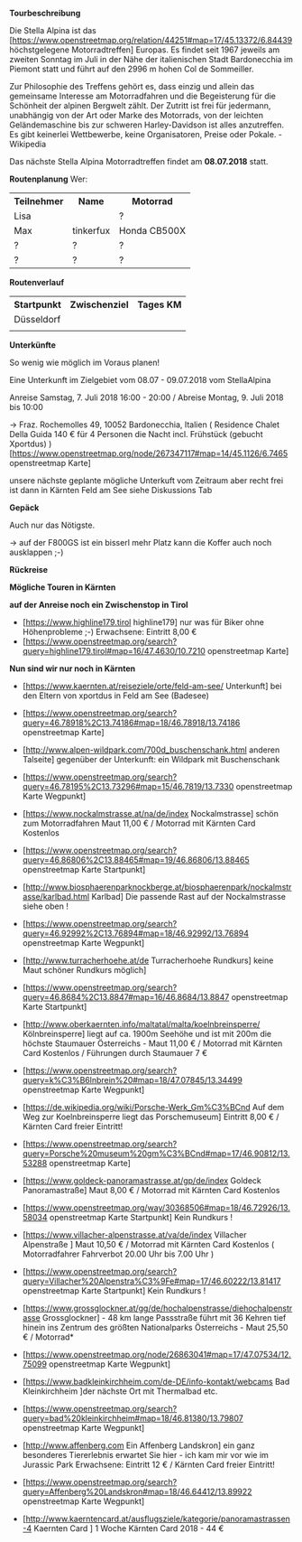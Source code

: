 **Tourbeschreibung**

Die Stella Alpina ist das [https://www.openstreetmap.org/relation/44251#map=17/45.13372/6.84439 höchstgelegene Motorradtreffen] Europas. 
Es findet seit 1967 jeweils am zweiten Sonntag im Juli in der Nähe der italienischen Stadt Bardonecchia im Piemont statt und 
führt auf den 2996 m hohen Col de Sommeiller.

Zur Philosophie des Treffens gehört es, dass einzig und allein das gemeinsame Interesse am Motorradfahren und die Begeisterung 
für die Schönheit der alpinen Bergwelt zählt. Der Zutritt ist frei für jedermann, unabhängig von der Art oder Marke des 
Motorrads, von der leichten Geländemaschine bis zur schweren Harley-Davidson ist alles anzutreffen. Es gibt keinerlei 
Wettbewerbe, keine Organisatoren, Preise oder Pokale. - Wikipedia

Das nächste Stella Alpina Motorradtreffen findet am **08.07.2018** statt.

**Routenplanung**
Wer:

<TABLE>
<tr><th>Teilnehmer</th><th>Name</th><th>Motorrad</th></tr>
<tr><td>Lisa</td><td> </td><td>?</td></tr>
<tr><td>Max</td><td>tinkerfux</td><td>Honda CB500X</td></tr>
<tr><td> ? </td><td> ? </td><td> ? </td></tr>
<tr><td> ? </td><td> ? </td><td> ? </td></tr>
</TABLE>

**Routenverlauf**

<TABLE>
<tr><th>Startpunkt</th><th>Zwischenziel</th><th>Tages KM     </th></tr>
<tr><td> Düsseldorf     </td><td>           </td><td>        </td></tr>
<tr><td>                </td><td>           </td><td>        </td></tr>
</TABLE>

**Unterkünfte**

So wenig wie möglich im Voraus planen!

Eine Unterkunft im Zielgebiet vom 08.07 - 09.07.2018 vom StellaAlpina 

Anreise Samstag, 7. Juli 2018 16:00 - 20:00 / Abreise Montag, 9. Juli 2018 bis 10:00

-> Fraz. Rochemolles 49, 10052 Bardonecchia, Italien ( Residence Chalet Della Guida 140 € für 4 Personen die Nacht incl. Frühstück (gebucht Xportdus) ) [https://www.openstreetmap.org/node/267347117#map=14/45.1126/6.7465 openstreetmap Karte] 

unsere nächste geplante mögliche Unterkuft vom Zeitraum aber recht frei ist dann in Kärnten Feld am See siehe Diskussions Tab 

**Gepäck**

Auch nur das Nötigste.

-> auf der F800GS ist ein bisserl mehr Platz kann die Koffer auch noch ausklappen ;-)

**Rückreise**


**Mögliche Touren in Kärnten**


**auf der Anreise noch ein Zwischenstop in Tirol** 

* [https://www.highline179.tirol highline179] nur was für Biker ohne Höhenprobleme ;-) Erwachsene: Eintritt  8,00 €
* [https://www.openstreetmap.org/search?query=highline179.tirol#map=16/47.4630/10.7210 openstreetmap Karte] 


**Nun sind wir nur noch in Kärnten**

* [https://www.kaernten.at/reiseziele/orte/feld-am-see/ Unterkunft] bei den Eltern von xportdus in Feld am See (Badesee) 
* [https://www.openstreetmap.org/search?query=46.78918%2C13.74186#map=18/46.78918/13.74186 openstreetmap Karte] 

* [http://www.alpen-wildpark.com/700d_buschenschank.html anderen Talseite] gegenüber der Unterkunft: ein Wildpark mit Buschenschank 
* [https://www.openstreetmap.org/search?query=46.78195%2C13.73296#map=15/46.7819/13.7330 openstreetmap Karte Wegpunkt]

* [https://www.nockalmstrasse.at/na/de/index Nockalmstrasse] schön zum Motorradfahren Maut 11,00 € / Motorrad mit Kärnten Card Kostenlos 
* [https://www.openstreetmap.org/search?query=46.86806%2C13.88465#map=19/46.86806/13.88465 openstreetmap Karte Startpunkt] 

* [http://www.biosphaerenparknockberge.at/biosphaerenpark/nockalmstrasse/karlbad.html Karlbad] Die passende Rast auf der Nockalmstrasse siehe oben !
* [https://www.openstreetmap.org/search?query=46.92992%2C13.76894#map=18/46.92992/13.76894 openstreetmap Karte Wegpunkt] 

* [http://www.turracherhoehe.at/de Turracherhoehe Rundkurs] keine Maut schöner Rundkurs möglich]  
* [https://www.openstreetmap.org/search?query=46.8684%2C13.8847#map=16/46.8684/13.8847 openstreetmap Karte Startpunkt]

* [http://www.oberkaernten.info/maltatal/malta/koelnbreinsperre/ Kölnbreinsperre] liegt auf ca. 1900m Seehöhe und ist mit 200m die höchste Staumauer Österreichs - Maut 11,00 € / Motorrad mit Kärnten Card Kostenlos / Führungen durch Staumauer 7 € 
* [https://www.openstreetmap.org/search?query=k%C3%B6lnbrein%20#map=18/47.07845/13.34499 openstreetmap Karte Wegpunkt]

* [https://de.wikipedia.org/wiki/Porsche-Werk_Gm%C3%BCnd Auf dem Weg zur Koelnbreinsperre liegt das Porschemuseum] Eintritt  8,00 € /  Kärnten Card freier Eintritt! 
* [https://www.openstreetmap.org/search?query=Porsche%20museum%20gm%C3%BCnd#map=17/46.90812/13.53288 openstreetmap Karte]

* [https://www.goldeck-panoramastrasse.at/gp/de/index Goldeck Panoramastraße] Maut 8,00 € / Motorrad mit Kärnten Card Kostenlos 
* [https://www.openstreetmap.org/way/30368506#map=18/46.72926/13.58034 openstreetmap Karte Startpunkt] Kein Rundkurs !

* [https://www.villacher-alpenstrasse.at/va/de/index Villacher Alpenstraße ] Maut 10,50 € / Motorrad mit Kärnten Card Kostenlos ( Motorradfahrer Fahrverbot 20.00 Uhr bis 7.00 Uhr )
* [https://www.openstreetmap.org/search?query=Villacher%20Alpenstra%C3%9Fe#map=17/46.60222/13.81417 openstreetmap Karte Startpunkt] Kein Rundkurs !

* [https://www.grossglockner.at/gg/de/hochalpenstrasse/diehochalpenstrasse Grossglockner] - 48 km lange Passstraße führt mit 36 Kehren tief hinein ins Zentrum des größten Nationalparks Österreichs - Maut 25,50 € / Motorrad* 
* [https://www.openstreetmap.org/node/26863041#map=17/47.07534/12.75099 openstreetmap Karte Wegpunkt]

* [https://www.badkleinkirchheim.com/de-DE/info-kontakt/webcams Bad Kleinkirchheim ]der nächste Ort mit Thermalbad etc. 
* [https://www.openstreetmap.org/search?query=bad%20kleinkirchheim#map=18/46.81380/13.79807 openstreetmap Karte Wegpunkt]

* [http://www.affenberg.com Ein Affenberg Landskron] ein ganz besonderes Tiererlebnis erwartet Sie hier - ich kam mir vor wie im Jurassic Park Erwachsene: Eintritt 12 € /  Kärnten Card freier Eintritt!
* [https://www.openstreetmap.org/search?query=Affenberg%20Landskron#map=18/46.64412/13.89922 openstreetmap Karte Wegpunkt]

* [http://www.kaerntencard.at/ausflugsziele/kategorie/panoramastrassen-4 Kaernten Card ] 1 Woche Kärnten Card 2018 - 44 €

